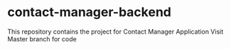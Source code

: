 # contact-manager-backend
This repository contains the project for Contact Manager Application
Visit Master branch for code
